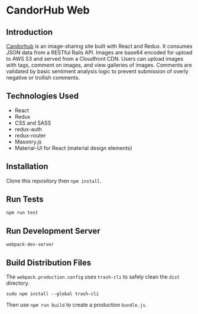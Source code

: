 # CandorHub Web

## Introduction

[Candorhub](http://candorhub.com) is an image-sharing site built with React and Redux. It consumes JSON data from a RESTful Rails API. Images are base64 encoded for upload to AWS S3 and served from a Cloudfront CDN. Users can upload images with tags, comment on images, and view galleries of images. Comments are validated by basic sentiment analysis logic to prevent submission of overly negative or trollish comments.

## Technologies Used

* React
* Redux
* CSS and SASS
* redux-auth
* redux-router
* Masonry.js
* Material-UI for React (material design elements)

## Installation

Clone this repository then `npm install`.

## Run Tests

`npm run test`

## Run Development Server

`webpack-dev-server`

## Build Distribution Files

The `webpack.production.config` uses `trash-cli` to safely clean the `dist` directory.

`sudo npm install --global trash-cli`

Then use `npm run build` to create a production `bundle.js`.
